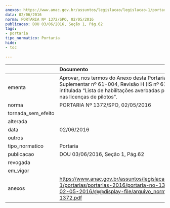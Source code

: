 ```yaml
---
anexos: https://www.anac.gov.br/assuntos/legislacao/legislacao-1/portarias/portarias-2016/portaria-no-1372-spo-02-05-2016/@@display-file/arquivo_norma/PA2016-1372.pdf
data: 02/06/2016
norma: PORTARIA Nº 1372/SPO, 02/05/2016
publicacao: DOU 03/06/2016, Seção 1, Pág.62
tags:
- portaria
tipo_normatico: Portaria
hide: 
- toc 
 
---
```


|                    | Documento                                                                                                                                                                                  |
|:-------------------|:-------------------------------------------------------------------------------------------------------------------------------------------------------------------------------------------|
| ementa             | Aprovar, nos termos do Anexo desta Portaria, a Instrução Suplementar nº 61-004, Revisão H (IS nº 61-004H), intitulada “Lista de habilitações averbadas pela ANAC nas licenças de pilotos”. |
| norma              | PORTARIA Nº 1372/SPO, 02/05/2016                                                                                                                                                           |
| tornada_sem_efeito |                                                                                                                                                                                            |
| alterada           |                                                                                                                                                                                            |
| data               | 02/06/2016                                                                                                                                                                                 |
| outros             |                                                                                                                                                                                            |
| tipo_normatico     | Portaria                                                                                                                                                                                   |
| publicacao         | DOU 03/06/2016, Seção 1, Pág.62                                                                                                                                                            |
| revogada           |                                                                                                                                                                                            |
| em_vigor           |                                                                                                                                                                                            |
| anexos             | https://www.anac.gov.br/assuntos/legislacao/legislacao-1/portarias/portarias-2016/portaria-no-1372-spo-02-05-2016/@@display-file/arquivo_norma/PA2016-1372.pdf                             |